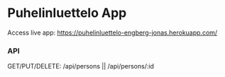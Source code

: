# Puhelinluettelo App
Access live app: https://puhelinluettelo-engberg-jonas.herokuapp.com/

### API
GET/PUT/DELETE: /api/persons || /api/persons/:id